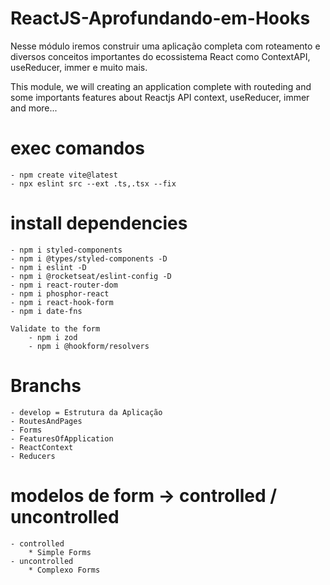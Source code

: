 # ReactJS-Aprofundando-em-Hooks

Nesse módulo iremos construir uma aplicação completa 
com roteamento e diversos conceitos importantes do ecossistema React 
como ContextAPI, useReducer, immer e muito mais.


This module, we will creating an application complete
with routeding and some importants features about Reactjs
API context, useReducer, immer and more...

# exec comandos
    - npm create vite@latest
    - npx eslint src --ext .ts,.tsx --fix

# install dependencies
    - npm i styled-components
    - npm i @types/styled-components -D
    - npm i eslint -D
    - npm i @rocketseat/eslint-config -D
    - npm i react-router-dom
    - npm i phosphor-react
    - npm i react-hook-form
    - npm i date-fns 

    Validate to the form
        - npm i zod
        - npm i @hookform/resolvers


# Branchs 
    - develop = Estrutura da Aplicação
    - RoutesAndPages
    - Forms
    - FeaturesOfApplication
    - ReactContext
    - Reducers


# modelos de form -> controlled / uncontrolled
    - controlled
        * Simple Forms
    - uncontrolled
        * Complexo Forms
